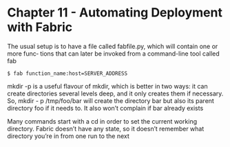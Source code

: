 # Chapter 11 - Automating Deployment with Fabric

The usual setup is to have a file called fabfile.py, which will contain one or more func‐ tions that can later be invoked from a command-line tool called fab

    $ fab function_name:host=SERVER_ADDRESS

mkdir -p is a useful flavour of mkdir, which is better in two ways: it can create directories several levels deep, and it only creates them if necessary. So, mkdir - p /tmp/foo/bar will create the directory bar but also its parent directory foo if it needs to. It also won’t complain if bar already exists

Many commands start with a cd in order to set the current working directory. Fabric doesn’t have any state, so it doesn’t remember what directory you’re in from one run to the next


